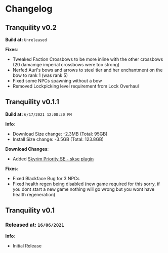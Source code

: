 # Changelog

## Tranquility v0.2

**Build at:** `Unreleased`

**Fixes**:

- Tweaked Faction Crossbows to be more inline with the other crossbows (20 damamge imperial crossbows were too strong)
- Nerfed Auri's bows and arrows to steel tier and her enchantment on the bow to rank 1 (was rank 5)
- Fixed some NPCs spawning without a bow
- Removed Lockpicking level requirement from Lock Overhaul

## Tranquility v0.1.1

**Build at:** `6/17/2021 12:08:30 PM`

**Info**:

- Download Size change: -2.3MB (Total: 95GB)
- Install Size change: -3.5GB (Total: 123.8GB)

**Download Changes**:

- Added [Skyrim Priority SE - skse plugin](http://nexusmods.com/skyrimspecialedition/mods/50129)

**Fixes**:

- Fixed Blackface Bug for 3 NPCs
- Fixed health regen being disabled (new game required for this sorry, if you dont start a new game nothing will go wrong but you wont have health regeneration)

## Tranquility v0.1

### Released at: `16/06/2021`

**Info**:

- Initial Release
